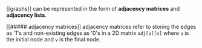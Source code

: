 [[graphs]] can be represented in the form of **adjacency matrices** and **adjacency lists**.

[[##### adjacency matrices]]
adjacency matrices refer to storing the edges as '1's and non-existing edges as '0's in a 2D matrix `adj[u][v]` where `u` is the initial node and `v` is the final node.